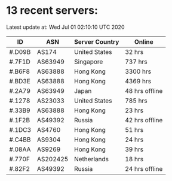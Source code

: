 # 13 recent servers:

Latest update at: Wed Jul 01 02:10:10 UTC 2020

| ID | ASN | Server Country | Online |
| -- | --- | -------------- | ------ |
| #.D09B | AS174 | United States | 32 hrs |
| #.7F1D | AS63949 | Singapore | 737 hrs |
| #.B6F8 | AS63888 | Hong Kong | 3300 hrs |
| #.BD3E | AS63888 | Hong Kong | 4369 hrs |
| #.2A79 | AS63949 | Japan | 48 hrs offline |
| #.1278 | AS23033 | United States | 785 hrs |
| #.33B9 | AS63888 | Hong Kong | 23 hrs |
| #.1F2B | AS49392 | Russia | 42 hrs offline |
| #.1DC3 | AS4760 | Hong Kong | 51 hrs |
| #.C4BB | AS9304 | Hong Kong | 24 hrs |
| #.08AA | AS9269 | Hong Kong | 39 hrs |
| #.770F | AS202425 | Netherlands | 18 hrs |
| #.82F2 | AS49392 | Russia | 24 hrs offline |

